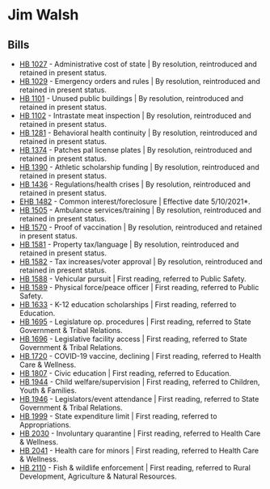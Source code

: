 # Jim Walsh
## Bills
* [HB 1027](/bill/2021-22/hb/1027/) - Administrative cost of state | By resolution, reintroduced and retained in present status.
* [HB 1029](/bill/2021-22/hb/1029/) - Emergency orders and rules | By resolution, reintroduced and retained in present status.
* [HB 1101](/bill/2021-22/hb/1101/) - Unused public buildings | By resolution, reintroduced and retained in present status.
* [HB 1102](/bill/2021-22/hb/1102/) - Intrastate meat inspection | By resolution, reintroduced and retained in present status.
* [HB 1281](/bill/2021-22/hb/1281/) - Behavioral health continuity | By resolution, reintroduced and retained in present status.
* [HB 1374](/bill/2021-22/hb/1374/) - Patches pal license plates | By resolution, reintroduced and retained in present status.
* [HB 1390](/bill/2021-22/hb/1390/) - Athletic scholarship funding | By resolution, reintroduced and retained in present status.
* [HB 1436](/bill/2021-22/hb/1436/) - Regulations/health crises | By resolution, reintroduced and retained in present status.
* [EHB 1482](/bill/2021-22/ehb/1482/) - Common interest/foreclosure | Effective date 5/10/2021*.
* [HB 1505](/bill/2021-22/hb/1505/) - Ambulance services/training | By resolution, reintroduced and retained in present status.
* [HB 1570](/bill/2021-22/hb/1570/) - Proof of vaccination | By resolution, reintroduced and retained in present status.
* [HB 1581](/bill/2021-22/hb/1581/) - Property tax/language | By resolution, reintroduced and retained in present status.
* [HB 1582](/bill/2021-22/hb/1582/) - Tax increases/voter approval | By resolution, reintroduced and retained in present status.
* [HB 1588](/bill/2021-22/hb/1588/) - Vehicular pursuit | First reading, referred to Public Safety.
* [HB 1589](/bill/2021-22/hb/1589/) - Physical force/peace officer | First reading, referred to Public Safety.
* [HB 1633](/bill/2021-22/hb/1633/) - K-12 education scholarships | First reading, referred to Education.
* [HB 1695](/bill/2021-22/hb/1695/) - Legislature op. procedures | First reading, referred to State Government & Tribal Relations.
* [HB 1696](/bill/2021-22/hb/1696/) - Legislative facility access | First reading, referred to State Government & Tribal Relations.
* [HB 1720](/bill/2021-22/hb/1720/) - COVID-19 vaccine, declining | First reading, referred to Health Care & Wellness.
* [HB 1807](/bill/2021-22/hb/1807/) - Civic education | First reading, referred to Education.
* [HB 1944](/bill/2021-22/hb/1944/) - Child welfare/supervision | First reading, referred to Children, Youth & Families.
* [HB 1946](/bill/2021-22/hb/1946/) - Legislators/event attendance | First reading, referred to State Government & Tribal Relations.
* [HB 1999](/bill/2021-22/hb/1999/) - State expenditure limit | First reading, referred to Appropriations.
* [HB 2030](/bill/2021-22/hb/2030/) - Involuntary quarantine | First reading, referred to Health Care & Wellness.
* [HB 2041](/bill/2021-22/hb/2041/) - Health care for minors | First reading, referred to Health Care & Wellness.
* [HB 2110](/bill/2021-22/hb/2110/) - Fish & wildlife enforcement | First reading, referred to Rural Development, Agriculture & Natural Resources.
